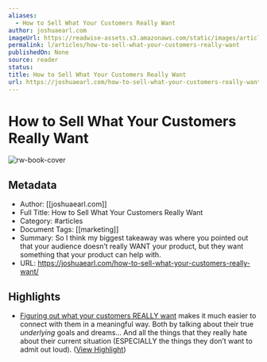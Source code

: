 ```yaml
---
aliases:
  - How to Sell What Your Customers Really Want
author: joshuaearl.com
imageUrl: https://readwise-assets.s3.amazonaws.com/static/images/article2.74d541386bbf.png
permalink: l/articles/how-to-sell-what-your-customers-really-want
publishedOn: None
source: reader
status: 
title: How to Sell What Your Customers Really Want
url: https://joshuaearl.com/how-to-sell-what-your-customers-really-want/
---
```

# How to Sell What Your Customers Really Want

![rw-book-cover](https://readwise-assets.s3.amazonaws.com/static/images/article2.74d541386bbf.png)

## Metadata

- Author: [[joshuaearl.com]]
- Full Title: How to Sell What Your Customers Really Want
- Category: #articles
- Document Tags: [[marketing]]
- Summary: So I think my biggest takeaway was where you pointed out that your audience doesn’t really WANT your product, but they want something that your product can help with.
- URL: https://joshuaearl.com/how-to-sell-what-your-customers-really-want/

## Highlights

- [Figuring out what your customers REALLY want](http://joshuaearl.com/how-to-uncover-your-customers-deepest-desires/) makes it much easier to connect with them in a meaningful way.
  Both by talking about their true _underlying_ goals and dreams…
  And all the things that they really hate about their current situation (ESPECIALLY the things they don’t want to admit out loud). ([View Highlight](https://read.readwise.io/read/01hj1ce2t8k7jn6xnrag0n8pdz))
